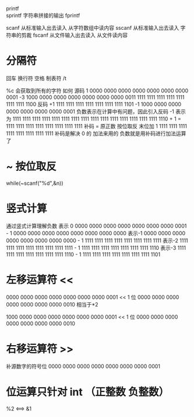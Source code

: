 printf  
sprintf 字符串拼接的输出
fprintf

scanf 从标准输入出去读入 从字符数组中读内容
sscanf 从标准输入出去读入 字符串的剪裁
fscanf 从文件输入出去读入 从文件读内容

# 分隔符

回车
换行符
空格
制表符 /t

%c 会获取到所有的字符
如何
源码
1
0000 0000 0000 0000 0000 0000 0000 0001
-3
1000 0000 0000 0000 0000 0000 0000 0011
1111 1111 1111 1111 1111 1111 1111 1100
反码 +1
1111 1111 1111 1111 1111 1111 1111 1101
-1
1000 0000 0000 0000 0000 0000 0000 0001
负数表示在计算中有问题，因此引入反码 -1 表示为
1111 1111 1111 1111 1111 1111 1111 1111
1111 1111 1111 1111 1111 1111 1111 1110 + 1 =
1111 1111 1111 1111 1111 1111 1111 1111
补码 = 原正数 按位取反 末位加 1
1111 1111 1111 1111 1111 1111 1111 1111
补码是解决 0 的 加法来用的
负数就是用补码进行加法运算了

# ~ 按位取反

while(~scanf("%d",&n))

# 竖式计算

通过竖式计算理解负数
表示 0
0000 0000 0000 0000 0000 0000 0000 0001 - 1
0000 0000 0000 0000 0000 0000 0000 0000
表示-1
0000 0000 0000 0000 0000 0000 0000 0000 - 1
1111 1111 1111 1111 1111 1111 1111 1111
表示-2
1111 1111 1111 1111 1111 1111 1111 1111 - 1
1111 1111 1111 1111 1111 1111 1111 1110
表示-3
1111 1111 1111 1111 1111 1111 1111 1110 - 1
1111 1111 1111 1111 1111 1111 1111 1101

# 左移运算符 <<

0000 0000 0000 0000 0000 0000 0000 0001 << 1 位
0000 0000 0000 0000 0000 0000 0000 0010 相当于\*2

1000 0000 0000 0000 0000 0000 0000 0001 << 1 位
0000 0000 0000 0000 0000 0000 0000 0010

# 右移运算符 >>

补源数字的符号位
0000 0000 0000 0000 0000 0000 0000 0001

# 位运算只针对 int （正整数 负整数）

%2 <==> &1

